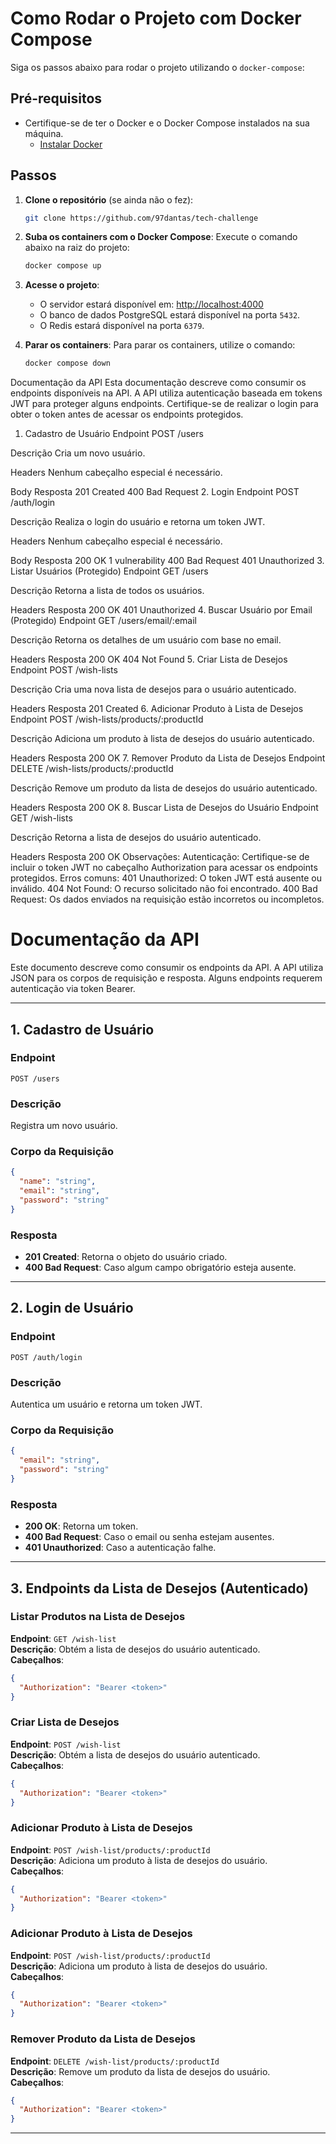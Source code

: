 # Como Rodar o Projeto com Docker Compose

Siga os passos abaixo para rodar o projeto utilizando o `docker-compose`:

## Pré-requisitos

- Certifique-se de ter o Docker e o Docker Compose instalados na sua máquina.
  - [Instalar Docker](https://docs.docker.com/get-docker/)

## Passos

1. **Clone o repositório** (se ainda não o fez):
   ```bash
   git clone https://github.com/97dantas/tech-challenge
   ```

2. **Suba os containers com o Docker Compose**:
   Execute o comando abaixo na raiz do projeto:
   ```bash
   docker compose up
   ```

3. **Acesse o projeto**:
   - O servidor estará disponível em: [http://localhost:4000](http://localhost:4000)
   - O banco de dados PostgreSQL estará disponível na porta `5432`.
   - O Redis estará disponível na porta `6379`.

4. **Parar os containers**:
   Para parar os containers, utilize o comando:
   ```bash
   docker compose down
   ```

Documentação da API
Esta documentação descreve como consumir os endpoints disponíveis na API. A API utiliza autenticação baseada em tokens JWT para proteger alguns endpoints. Certifique-se de realizar o login para obter o token antes de acessar os endpoints protegidos.

1. Cadastro de Usuário
Endpoint
POST /users

Descrição
Cria um novo usuário.

Headers
Nenhum cabeçalho especial é necessário.

Body
Resposta
201 Created
400 Bad Request
2. Login
Endpoint
POST /auth/login

Descrição
Realiza o login do usuário e retorna um token JWT.

Headers
Nenhum cabeçalho especial é necessário.

Body
Resposta
200 OK
1 vulnerability
400 Bad Request
401 Unauthorized
3. Listar Usuários (Protegido)
Endpoint
GET /users

Descrição
Retorna a lista de todos os usuários.

Headers
Resposta
200 OK
401 Unauthorized
4. Buscar Usuário por Email (Protegido)
Endpoint
GET /users/email/:email

Descrição
Retorna os detalhes de um usuário com base no email.

Headers
Resposta
200 OK
404 Not Found
5. Criar Lista de Desejos
Endpoint
POST /wish-lists

Descrição
Cria uma nova lista de desejos para o usuário autenticado.

Headers
Resposta
201 Created
6. Adicionar Produto à Lista de Desejos
Endpoint
POST /wish-lists/products/:productId

Descrição
Adiciona um produto à lista de desejos do usuário autenticado.

Headers
Resposta
200 OK
7. Remover Produto da Lista de Desejos
Endpoint
DELETE /wish-lists/products/:productId

Descrição
Remove um produto da lista de desejos do usuário autenticado.

Headers
Resposta
200 OK
8. Buscar Lista de Desejos do Usuário
Endpoint
GET /wish-lists

Descrição
Retorna a lista de desejos do usuário autenticado.

Headers
Resposta
200 OK
Observações:
Autenticação: Certifique-se de incluir o token JWT no cabeçalho Authorization para acessar os endpoints protegidos.
Erros comuns:
401 Unauthorized: O token JWT está ausente ou inválido.
404 Not Found: O recurso solicitado não foi encontrado.
400 Bad Request: Os dados enviados na requisição estão incorretos ou incompletos.

# Documentação da API

Este documento descreve como consumir os endpoints da API. A API utiliza JSON para os corpos de requisição e resposta. Alguns endpoints requerem autenticação via token Bearer.

---

## 1. Cadastro de Usuário

### Endpoint
`POST /users`

### Descrição
Registra um novo usuário.

### Corpo da Requisição
```json
{
  "name": "string",
  "email": "string",
  "password": "string"
}
```

### Resposta
- **201 Created**: Retorna o objeto do usuário criado.
- **400 Bad Request**: Caso algum campo obrigatório esteja ausente.

---

## 2. Login de Usuário

### Endpoint
`POST /auth/login`

### Descrição
Autentica um usuário e retorna um token JWT.

### Corpo da Requisição
```json
{
  "email": "string",
  "password": "string"
}
```

### Resposta
- **200 OK**: Retorna um token.
- **400 Bad Request**: Caso o email ou senha estejam ausentes.
- **401 Unauthorized**: Caso a autenticação falhe.

---

## 3. Endpoints da Lista de Desejos (Autenticado)

### Listar Produtos na Lista de Desejos
**Endpoint**: `GET /wish-list`  
**Descrição**: Obtém a lista de desejos do usuário autenticado.  
**Cabeçalhos**:  
```json
{
  "Authorization": "Bearer <token>"
}
```

### Criar Lista de Desejos
**Endpoint**: `POST /wish-list`  
**Descrição**: Obtém a lista de desejos do usuário autenticado.  
**Cabeçalhos**:  
```json
{
  "Authorization": "Bearer <token>"
}
```

### Adicionar Produto à Lista de Desejos
**Endpoint**: `POST /wish-list/products/:productId`  
**Descrição**: Adiciona um produto à lista de desejos do usuário.  
**Cabeçalhos**:  
```json
{
  "Authorization": "Bearer <token>"
}
```

### Adicionar Produto à Lista de Desejos
**Endpoint**: `POST /wish-list/products/:productId`  
**Descrição**: Adiciona um produto à lista de desejos do usuário.  
**Cabeçalhos**:  
```json
{
  "Authorization": "Bearer <token>"
}
```

### Remover Produto da Lista de Desejos
**Endpoint**: `DELETE /wish-list/products/:productId`  
**Descrição**: Remove um produto da lista de desejos do usuário.  
**Cabeçalhos**:  
```json
{
  "Authorization": "Bearer <token>"
}
```

---
